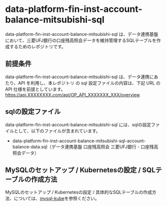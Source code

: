 # data-platform-fin-inst-account-balance-mitsubishi-sql 

data-platform-fin-inst-account-balance-mitsubishi-sql は、データ連携基盤において、三菱UFJ銀行の口座残高照会データを維持管理するSQLテーブルを作成するためのレポジトリです。  

## 前提条件  
data-platform-fin-inst-account-balance-mitsubishi-sql は、データ連携にあたり、API を利用し、本レポジトリ の sql 設定ファイルの内容は、下記 URL の API 仕様を前提としています。  
https://api.XXXXXXXX.com/api/OP_API_XXXXXXX_XXX/overview   

## sqlの設定ファイル

data-platform-fin-inst-account-balance-mitsubishi-sql には、sqlの設定ファイルとして、以下のファイルが含まれています。    

* data-platform-fin-inst-account-balance-mitsubishi-sql-account-balance-data.sql（データ連携基盤 口座残高照会 三菱UFJ銀行 - 口座残高照会データ）

## MySQLのセットアップ / Kubernetesの設定 / SQLテーブルの作成方法
MySQLのセットアップ / Kubernetesの設定 / 具体的なSQLテーブルの作成方法、については、[mysql-kube](https://github.com/latonaio/mysql-kube)を参照ください。  
